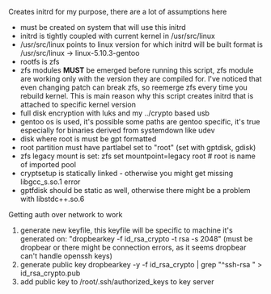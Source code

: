 Creates initrd for my purpose, there are a lot of assumptions here

- must be created on system that will use this initrd
- initrd is tightly coupled with current kernel in /usr/src/linux
- /usr/src/linux points to linux version for which initrd will be built
  format is /usr/src/linux -> linux-5.10.3-gentoo
- rootfs is zfs
- zfs modules **MUST** be emerged before running this script, zfs module
  are working only with the version they are compiled for. I've noticed that
  even changing patch can break zfs, so reemerge zfs every time you rebuild
  kernel. This is main reason why this script creates initrd that is attached
  to specific kernel version
- full disk encryption with luks and my ../crypto based usb
- gentoo os is used, it's possible some paths are gentoo specific,
  it's true especially for binaries derived from systemdown like udev
- disk where root is must be gpt formatted
- root partition must have partlabel set to "root" (set with gptdisk, gdisk)
- zfs legacy mount is set:
  zfs set mountpoint=legacy root  # root is name of imported pool
- cryptsetup is statically linked - otherwise you might get missing 
  libgcc_s.so.1 error
- gptfdisk should be static as well, otherwise there might be a problem with
  libstdc++.so.6


Getting auth over network to work
1. generate new keyfile, this keyfile will be specific to machine it's generated
on: "dropbearkey -f id_rsa_crypto -t rsa -s 2048" (must be dropbear or there
might be connection errors, as it seems dropbear can't handle openssh keys)
2. generate public key
  dropbearkey -y -f id_rsa_crypto | grep "^ssh-rsa " > id_rsa_crypto.pub
3. add public key to /root/.ssh/authorized_keys to key server
